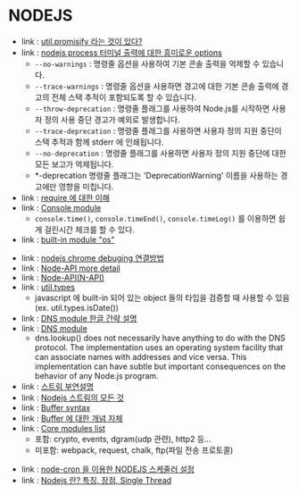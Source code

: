 # NODEJS
<!-- 2023.10.10 -->
- link : [util.promisify 라는 것이 있다?](https://helloinyong.tistory.com/94)
- link : [nodejs process 터미널 출력에 대한 흥미로운 options](https://runebook.dev/ko/docs/node/process)
    - `--no-warnings` : 명령줄 옵션을 사용하여 기본 콘솔 출력을 억제할 수 있습니다.
    - `--trace-warnings` : 명령줄 옵션을 사용하면 경고에 대한 기본 콘솔 출력에 경고의 전체 스택 추적이 포함되도록 할 수 있습니다.
    - `--throw-deprecation` : 명령줄 플래그를 사용하여 Node.js를 시작하면 사용자 정의 사용 중단 경고가 예외로 발생합니다.
    - `--trace-deprecation` : 명령줄 플래그를 사용하면 사용자 정의 지원 중단이 스택 추적과 함께 stderr 에 인쇄됩니다.
    - `--no-deprecation` : 명령줄 플래그를 사용하면 사용자 정의 지원 중단에 대한 모든 보고가 억제됩니다.
    - *-deprecation 명령줄 플래그는 'DeprecationWarning' 이름을 사용하는 경고에만 영향을 미칩니다.
- link : [require 에 대한 이해](https://jongmin92.github.io/2017/07/13/Node/require/)
- link : [Console module](https://nodejs.org/api/console.html)
    - `console.time()`, `console.timeEnd()`, `console.timeLog()` 를 이용하면 쉽게 걸린시간 체크를 할 수 있다. 
- link : [built-in module "os"](https://coderrocketfuel.com/article/get-the-number-of-system-cpu-cores-using-node-js)
<!-- 2023.10.09 -->
- link : [nodejs chrome debuging 연결방법](https://blog.outsider.ne.kr/1307)
- link : [Node-API more detail](https://runebook.dev/ko/docs/node/n-api)
- link : [Node-API(N-API)](https://m.blog.naver.com/remocon33/221580633458)
- link : [util.types](https://nodejs.org/api/util.html#utiltypes)
    - javascript 에 built-in 되어 있는 object 들의 타입을 검증할 때 사용할 수 있음(ex. util.types.isDate())
- link : [DNS module 한글 간략 설명](https://homzzang.com/b/njs-42)
- link : [DNS module](https://nodejs.org/api/dns.html)
    - dns.lookup() does not necessarily have anything to do with the DNS protocol. The implementation uses an operating system facility that can associate names with addresses and vice versa. This implementation can have subtle but important consequences on the behavior of any Node.js program.
- link : [스트림 부연설명](https://velog.io/@moongq/Stream-Nodejs)
- link : [Nodejs 스트림의 모든 것](https://fedevelopers.github.io/tech.description/node-js-stream-everything-you-have-to-know/)
- link : [Buffer syntax](https://yceffort.kr/2021/10/understanding-of-nodejs-buffer)
- link : [Buffer 에 대한 개념 자체](https://tk-one.github.io/2018/08/28/nodejs-buffer/)
- link : [Core modules list](https://flaviocopes.com/node-core-modules/)
    - 포함: crypto, events, dgram(udp 관련), http2 등...
    - 미포함: webpack, request, chalk, ftp(파일 전송 프로토콜)
<!-- 2023.10.07 -->
- link : [node-cron 을 이용한 NODEJS 스케줄러 설정](https://miiingo.tistory.com/180)
- link : [Nodejs 란? 특징, 장점, Single Thread](https://m.blog.naver.com/hhw1990/221394005779)
